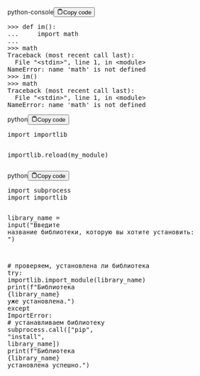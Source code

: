 <div class="code-element"><div class="lang-line"><text>python-console</text><button class="copy-button" id="code2a8abf57f569eea8c6323da3438b4bf0b" onclick="copyCode(code2a8abf57f569eea8c6323da3438b4bf0, code2a8abf57f569eea8c6323da3438b4bf0b)"><svg stroke="currentColor" fill="none" stroke-width="2" viewBox="0 0 24 24" stroke-linecap="round" stroke-linejoin="round" class="h-4 w-4" height="1em" width="1em" xmlns="http://www.w3.org/2000/svg"><path d="M16 4h2a2 2 0 0 1 2 2v14a2 2 0 0 1-2 2H6a2 2 0 0 1-2-2V6a2 2 0 0 1 2-2h2"></path><rect x="8" y="2" width="8" height="4" rx="1" ry="1"></rect></svg><text>Copy code</text></button></div><div class="code" id="code2a8abf57f569eea8c6323da3438b4bf0"><div class="highlight"><pre><span></span><span class="o">&gt;&gt;&gt;</span> <span class="k">def</span> <span class="nf">im</span><span class="p">():</span>
<span class="o">...</span>     <span class="kn">import</span> <span class="nn">math</span>
<span class="o">...</span>
<span class="o">&gt;&gt;&gt;</span> <span class="n">math</span>
<span class="n">Traceback</span> <span class="p">(</span><span class="n">most</span> <span class="n">recent</span> <span class="n">call</span> <span class="n">last</span><span class="p">):</span>
  <span class="n">File</span> <span class="s2">&quot;&lt;stdin&gt;&quot;</span><span class="p">,</span> <span class="n">line</span> <span class="mi">1</span><span class="p">,</span> <span class="ow">in</span> <span class="o">&lt;</span><span class="n">module</span><span class="o">&gt;</span>
<span class="ne">NameError</span><span class="p">:</span> <span class="n">name</span> <span class="s1">&#39;math&#39;</span> <span class="ow">is</span> <span class="ow">not</span> <span class="n">defined</span>
<span class="o">&gt;&gt;&gt;</span> <span class="n">im</span><span class="p">()</span>
<span class="o">&gt;&gt;&gt;</span> <span class="n">math</span>
<span class="n">Traceback</span> <span class="p">(</span><span class="n">most</span> <span class="n">recent</span> <span class="n">call</span> <span class="n">last</span><span class="p">):</span>
  <span class="n">File</span> <span class="s2">&quot;&lt;stdin&gt;&quot;</span><span class="p">,</span> <span class="n">line</span> <span class="mi">1</span><span class="p">,</span> <span class="ow">in</span> <span class="o">&lt;</span><span class="n">module</span><span class="o">&gt;</span>
<span class="ne">NameError</span><span class="p">:</span> <span class="n">name</span> <span class="s1">&#39;math&#39;</span> <span class="ow">is</span> <span class="ow">not</span> <span class="n">defined</span>
</pre></div></div></div>

<div class="code-element"><div class="lang-line"><text>python</text><button class="copy-button" id="code801beed0075836aa1a043f68a986eacfb" onclick="copyCode(code801beed0075836aa1a043f68a986eacf, code801beed0075836aa1a043f68a986eacfb)"><svg stroke="currentColor" fill="none" stroke-width="2" viewBox="0 0 24 24" stroke-linecap="round" stroke-linejoin="round" class="h-4 w-4" height="1em" width="1em" xmlns="http://www.w3.org/2000/svg"><path d="M16 4h2a2 2 0 0 1 2 2v14a2 2 0 0 1-2 2H6a2 2 0 0 1-2-2V6a2 2 0 0 1 2-2h2"></path><rect x="8" y="2" width="8" height="4" rx="1" ry="1"></rect></svg><text>Copy code</text></button></div><div class="code" id="code801beed0075836aa1a043f68a986eacf"><div class="highlight"><pre><span></span><span class="kn">import</span> <span class="nn">importlib</span>

<span class="n">importlib</span><span class="o">.</span><span class="n">reload</span><span class="p">(</span><span class="n">my_module</span><span class="p">)</span>
</pre></div></div></div>

<div class="code-element"><div class="lang-line"><text>python</text><button class="copy-button" id="codea904572390984dd020cfe0a2c5625ca7b" onclick="copyCode(codea904572390984dd020cfe0a2c5625ca7, codea904572390984dd020cfe0a2c5625ca7b)"><svg stroke="currentColor" fill="none" stroke-width="2" viewBox="0 0 24 24" stroke-linecap="round" stroke-linejoin="round" class="h-4 w-4" height="1em" width="1em" xmlns="http://www.w3.org/2000/svg"><path d="M16 4h2a2 2 0 0 1 2 2v14a2 2 0 0 1-2 2H6a2 2 0 0 1-2-2V6a2 2 0 0 1 2-2h2"></path><rect x="8" y="2" width="8" height="4" rx="1" ry="1"></rect></svg><text>Copy code</text></button></div><div class="code" id="codea904572390984dd020cfe0a2c5625ca7"><div class="highlight"><pre><span></span><span class="kn">import</span> <span class="nn">subprocess</span>
<span class="kn">import</span> <span class="nn">importlib</span>

<span class="n">library_name</span> <span class="o">=</span> <span class="nb">input</span><span class="p">(</span><span class="s2">&quot;Введите название библиотеки, которую вы хотите установить: &quot;</span><span class="p">)</span>

<span class="c1"># проверяем, установлена ли библиотека</span>
<span class="k">try</span><span class="p">:</span>
    <span class="n">importlib</span><span class="o">.</span><span class="n">import_module</span><span class="p">(</span><span class="n">library_name</span><span class="p">)</span>
    <span class="nb">print</span><span class="p">(</span><span class="sa">f</span><span class="s2">&quot;Библиотека </span><span class="si">{</span><span class="n">library_name</span><span class="si">}</span><span class="s2"> уже установлена.&quot;</span><span class="p">)</span>
<span class="k">except</span> <span class="ne">ImportError</span><span class="p">:</span>
    <span class="c1"># устанавливаем библиотеку</span>
    <span class="n">subprocess</span><span class="o">.</span><span class="n">call</span><span class="p">([</span><span class="s2">&quot;pip&quot;</span><span class="p">,</span> <span class="s2">&quot;install&quot;</span><span class="p">,</span> <span class="n">library_name</span><span class="p">])</span>
    <span class="nb">print</span><span class="p">(</span><span class="sa">f</span><span class="s2">&quot;Библиотека </span><span class="si">{</span><span class="n">library_name</span><span class="si">}</span><span class="s2"> установлена успешно.&quot;</span><span class="p">)</span>
</pre></div></div></div>